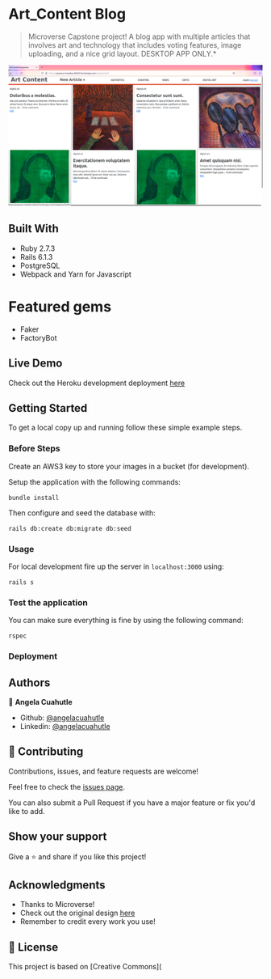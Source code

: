 # Art_Content Blog

> Microverse Capstone project! A blog app with multiple articles that involves art and technology that includes voting features, image uploading, and a nice grid layout. DESKTOP APP ONLY.*

![screenshot](./screenshot.png)

## Built With

- Ruby 2.7.3
- Rails 6.1.3
- PostgreSQL
- Webpack and Yarn for Javascript

# Featured gems

- Faker
- FactoryBot

## Live Demo

Check out the Heroku development deployment [here](https://)


## Getting Started

To get a local copy up and running follow these simple example steps.

### Before Steps

Create an AWS3 key to store your images in a bucket (for development).

Setup the application with the following commands:

```
bundle install
```

Then configure and seed the database with:

```
rails db:create db:migrate db:seed
```

### Usage

For local development fire up the server in `localhost:3000` using:
```
rails s
```
### Test the application

You can make sure everything is fine by using the following command:
```
rspec
```

### Deployment



## Authors

👤 **Angela Cuahutle**

- Github: [@angelacuahutle](https://github.com/angelcuahutle)
- Linkedin: [@angelacuahutle](https://www.linkedin.com/in/angelacuahutle/)

## 🤝 Contributing

Contributions, issues, and feature requests are welcome!

Feel free to check the [issues page](issues/).

You can also submit a Pull Request if you have a major feature or fix you'd like to add.

## Show your support

Give a ⭐️ and share if you like this project!

## Acknowledgments

- Thanks to Microverse!
- Check out the original design [here](https://www.behance.net/gallery/14554909/liFEsTlye-Mobile-version)
- Remember to credit every work you use!

## 📝 License

This project is based on [Creative Commons](